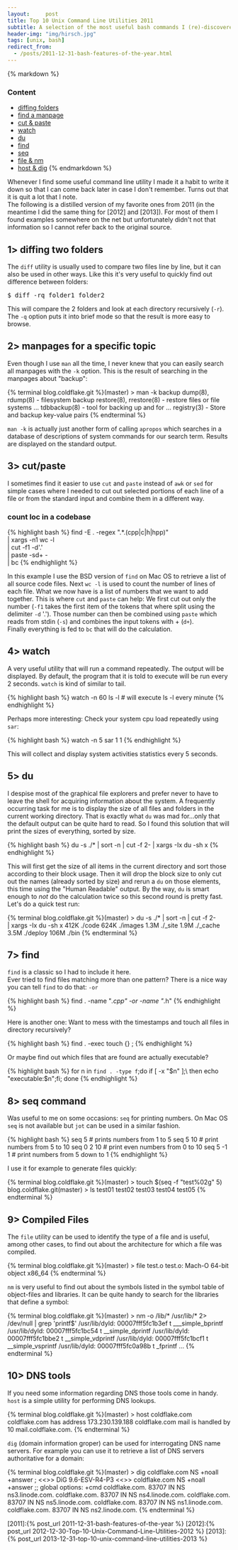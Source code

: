 ```yaml
---
layout:     post
title: Top 10 Unix Command Line Utilities 2011
subtitle: A selection of the most useful bash commands I (re)-discovered this year.
header-img: "img/hirsch.jpg"
tags: [unix, bash]
redirect_from:
  - /posts/2011-12-31-bash-features-of-the-year.html
---
```


<div class="table-of-contents">

{% markdown %}
### Content

* [diffing folders](#diffing-two-folders)
* [find a manpage](#manpages-for-a-specific-topic)
* [cut & paste](#cutpaste)
* [watch](#watch)
* [du](#du)
* [find](#find)
* [seq](#seq-command)
* [file & nm](#compiled-files)
* [host & dig](#dns-tools)
{% endmarkdown %}

</div>

Whenever I find some useful command line utility I made it a habit to write it down so that I can
come back later in case I don't remember. Turns out that it is quit a lot that I note.  
The following is a distilled version of my favorite ones from 2011 (in the meantime I did the same
thing for [2012] and [2013]). For most of them I found examples somewhere on the net but
unfortunately didn't not that information so I cannot refer back to the original source.

## 1> diffing two folders

The `diff` utility is usually used to compare two files line by line, but it can also be used in
other ways. Like this it's very useful to quickly find out difference between folders:

<pre class="terminal">
$ diff -rq folder1 folder2
</pre>

This will compare the 2 folders and look at each directory recursively (`-r`). The `-q` option puts
it into brief mode so that the result is more easy to browse.

## 2> manpages for a specific topic

Even though I use `man` all the time, I never knew that you can easily search all manpages with the
`-k` option. This is the result of searching in the manpages about "backup":

{% terminal blog.coldflake.git %}(master) > man -k backup
dump(8), rdump(8)        - filesystem backup
restore(8), rrestore(8)  - restore files or file systems ...
tdbbackup(8)             - tool for backing up and for ...
registry(3)              - Store and backup key-value pairs
{% endterminal %}

`man -k` is actually just another form of calling `apropos` which searches in a database of
descriptions of system commands for our search term. Results are displayed on the standard output.

## 3> cut/paste

I sometimes find it easier to use `cut` and `paste` instead of `awk` or `sed` for simple cases where
I needed to cut out selected portions of each line of a file or from the standard input and combine
them in a different way.

### count loc in a codebase

{% highlight bash %}
find -E . -regex ".*\.(cpp|c|h|hpp)" \
  | xargs -n1 wc -l \
  | cut -f1 -d'.' \
  | paste -sd+ - \
  | bc
{% endhighlight %}

In this example I use the BSD version of `find` on Mac OS to retrieve a list of all source code
files. Next `wc -l` is used to count the number of lines of each file. What we now have is a list of
numbers that we want to add together. This is where `cut` and `paste` can help: We first cut out
only the number (`-f1` takes the first item of the tokens that where split using the delimiter `-d`
'.'). Those number can then be combined using `paste` which reads from stdin (`-s`) and combines the
input tokens with + (`d+`).  
Finally everything is fed to `bc` that will do the calculation.

## 4> watch

A very useful utility that will run a command repeatedly. The output will be displayed. By default,
the program that it is told to execute will be run every 2 seconds. `watch` is kind of similar to
tail.

{% highlight bash %}
watch -n 60 ls -l # will execute ls -l every minute
{% endhighlight %}

Perhaps more interesting: Check your system cpu load repeatedly using `sar`:

{% highlight bash %}
watch -n 5 sar 1 1
{% endhighlight %}

This will collect and display system activities statistics every 5 seconds.

## 5> du

I despise most of the graphical file explorers and prefer never to have to leave the shell for
acquiring information about the system. A frequently occurring task for me is to display the size of
all files and folders in the current working directory. That is exactly what `du` was mad for...only
that the default output can be quite hard to read. So I found this solution that will print the
sizes of everything, sorted by size.

{% highlight bash %}
du -s ./* | sort -n | cut -f 2- | xargs -Ix du -sh x
{% endhighlight %}

This will first get the size of all items in the current directory and sort those according to their
block usage. Then it will drop the block size to only cut out the names (already sorted by size) and
rerun a `du` on those elements, this time using the "Human Readable" output. By the way, `du` is
smart enough to *not* do the calculation twice so this second round is pretty fast.  
Let's do a quick test run:

{% terminal blog.coldflake.git %}(master) > du -s ./* | sort -n | cut -f 2- \
  | xargs -Ix du -sh x
412K	./code
624K	./images
1.3M	./_site
1.9M	./_cache
3.5M	./deploy
106M	./bin
{% endterminal %}


## 7> find

`find` is a classic so I had to include it here.  
Ever tried to find files matching more than one pattern? There is a nice way you can tell `find` to do that: `-or`

{% highlight bash %}
find . -name "*.cpp" -or -name "*.h"
{% endhighlight %}

Here is another one: Want to mess with the timestamps and touch all files in directory recursively?

{% highlight bash %}
find . -exec touch {} \;
{% endhighlight %}

Or maybe find out which files that are found are actually executable?

{% highlight bash %}
for n in `find . -type f`;do if [ -x "$n" ];\
	then echo "executable:$n";fi; done
{% endhighlight %}

## 8> seq command

Was useful to me on some occasions:  `seq` for printing numbers. On Mac OS `seq` is not available
but `jot` can be used in a similar fashion.

{% highlight bash %}
seq 5       # prints numbers from 1 to 5
seq 5 10    # print numbers from 5 to 10
seq 0 2 10  # print even numbers from 0 to 10
seq 5 -1 1  # print numbers from 5 down to 1
{% endhighlight %}

I use it for example to generate files quickly:

{% terminal blog.coldflake.git %}(master) > touch $(seq -f "test%02g" 5)
<span class="prompt">blog.coldflake.git</span>(master) > ls
test01  test02  test03  test04  test05
{% endterminal %}

## 9> Compiled Files

The `file` utility can be used to identify the type of a file and is useful, among other cases, to
find out about the architecture for which a file was compiled.

{% terminal blog.coldflake.git %}(master) > file test.o
test.o: Mach-O 64-bit object x86_64
{% endterminal %}

`nm` is very useful to find out about the symbols listed in the symbol table of object-files and
libraries. It can be quite handy to search for the libraries that define a symbol:

{% terminal blog.coldflake.git %}(master) > nm -o /lib/* /usr/lib/* 2> /dev/null | grep 'printf$'
/usr/lib/dyld: 00007fff5fc1b3ef t ___simple_bprintf
/usr/lib/dyld: 00007fff5fc1bc54 t __simple_dprintf
/usr/lib/dyld: 00007fff5fc1bbe2 t __simple_vdprintf
/usr/lib/dyld: 00007fff5fc1bcf1 t __simple_vsprintf
/usr/lib/dyld: 00007fff5fc0a98b t _fprintf
...
{% endterminal %}


## 10> DNS tools

If you need some information regarding DNS those tools come in handy. `host` is a simple utility for performing DNS lookups. 

{% terminal blog.coldflake.git %}(master) > host coldflake.com
coldflake.com has address 173.230.139.188
coldflake.com mail is handled by 10 mail.coldflake.com.
{% endterminal %}

`dig` (domain information groper) can be used for interrogating DNS name servers. For example you
can use it to retrieve a list of DNS servers authoritative for a domain:

{% terminal blog.coldflake.git %}(master) > dig coldflake.com NS +noall +answer
; <<>> DiG 9.6-ESV-R4-P3 <<>> coldflake.com NS +noall +answer
;; global options: +cmd
coldflake.com.		83707	IN	NS	ns3.linode.com.
coldflake.com.		83707	IN	NS	ns4.linode.com.
coldflake.com.		83707	IN	NS	ns5.linode.com.
coldflake.com.		83707	IN	NS	ns1.linode.com.
coldflake.com.		83707	IN	NS	ns2.linode.com.
{% endterminal %}


[2011]:{% post_url 2011-12-31-bash-features-of-the-year %}
[2012]:{% post_url 2012-12-30-Top-10-Unix-Command-Line-Utilities-2012 %}
[2013]:{% post_url 2013-12-31-top-10-unix-command-line-utilities-2013 %}
